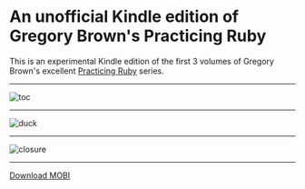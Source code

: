 # An unofficial Kindle edition of Gregory Brown's Practicing Ruby

This is an experimental Kindle edition of the first 3 volumes of Gregory
Brown's excellent [Practicing Ruby](https://practicingruby.com/) series.

---

![toc](https://raw.github.com/danchoi/practicing-ruby-kindle/master/screens/toc-sm.png)

---

![duck](https://raw.github.com/danchoi/practicing-ruby-kindle/master/screens/duck-sm.png)

---

![closure](https://raw.github.com/danchoi/practicing-ruby-kindle/master/screens/closure-sm.png)

---

[Download MOBI](https://github.com/danchoi/practicing-ruby-kindle/raw/master/practicing-ruby-2012-12-26.mobi)
